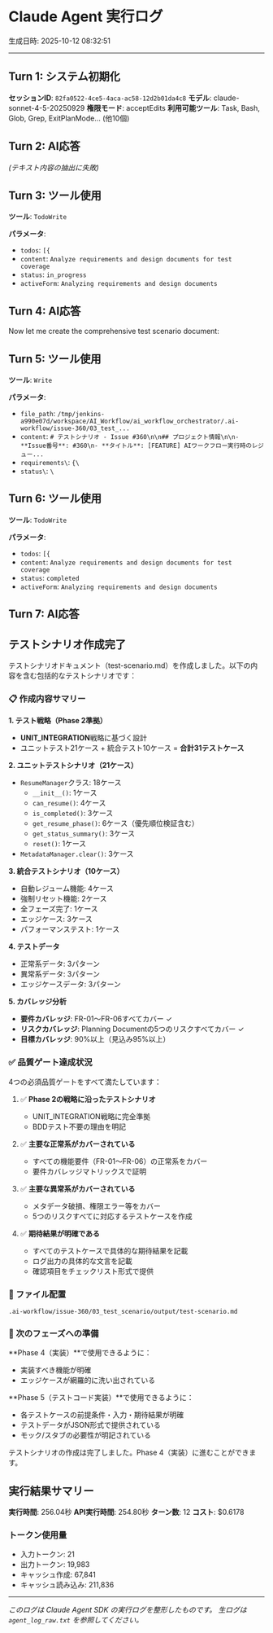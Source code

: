 # Claude Agent 実行ログ

生成日時: 2025-10-12 08:32:51

---

## Turn 1: システム初期化

**セッションID**: `82fa0522-4ce5-4aca-ac58-12d2b01da4c8`
**モデル**: claude-sonnet-4-5-20250929
**権限モード**: acceptEdits
**利用可能ツール**: Task, Bash, Glob, Grep, ExitPlanMode... (他10個)

## Turn 2: AI応答

*(テキスト内容の抽出に失敗)*

## Turn 3: ツール使用

**ツール**: `TodoWrite`

**パラメータ**:
- `todos`: `[{`
- `content`: `Analyze requirements and design documents for test coverage`
- `status`: `in_progress`
- `activeForm`: `Analyzing requirements and design documents`

## Turn 4: AI応答

Now let me create the comprehensive test scenario document:

## Turn 5: ツール使用

**ツール**: `Write`

**パラメータ**:
- `file_path`: `/tmp/jenkins-a990e07d/workspace/AI_Workflow/ai_workflow_orchestrator/.ai-workflow/issue-360/03_test_...`
- `content`: `# テストシナリオ - Issue #360\n\n## プロジェクト情報\n\n- **Issue番号**: #360\n- **タイトル**: [FEATURE] AIワークフロー実行時のレジュー...`
- `requirements\`: `{\`
- `status\`: `\`

## Turn 6: ツール使用

**ツール**: `TodoWrite`

**パラメータ**:
- `todos`: `[{`
- `content`: `Analyze requirements and design documents for test coverage`
- `status`: `completed`
- `activeForm`: `Analyzing requirements and design documents`

## Turn 7: AI応答

## テストシナリオ作成完了

テストシナリオドキュメント（test-scenario.md）を作成しました。以下の内容を含む包括的なテストシナリオです：

### 📋 作成内容サマリー

**1. テスト戦略（Phase 2準拠）**
- **UNIT_INTEGRATION**戦略に基づく設計
- ユニットテスト21ケース + 統合テスト10ケース = **合計31テストケース**

**2. ユニットテストシナリオ（21ケース）**
- `ResumeManager`クラス: 18ケース
  - `__init__()`: 1ケース
  - `can_resume()`: 4ケース
  - `is_completed()`: 3ケース
  - `get_resume_phase()`: 6ケース（優先順位検証含む）
  - `get_status_summary()`: 3ケース
  - `reset()`: 1ケース
- `MetadataManager.clear()`: 3ケース

**3. 統合テストシナリオ（10ケース）**
- 自動レジューム機能: 4ケース
- 強制リセット機能: 2ケース
- 全フェーズ完了: 1ケース
- エッジケース: 3ケース
- パフォーマンステスト: 1ケース

**4. テストデータ**
- 正常系データ: 3パターン
- 異常系データ: 3パターン
- エッジケースデータ: 3パターン

**5. カバレッジ分析**
- **要件カバレッジ**: FR-01〜FR-06すべてカバー ✓
- **リスクカバレッジ**: Planning Documentの5つのリスクすべてカバー ✓
- **目標カバレッジ**: 90%以上（見込み95%以上）

### ✅ 品質ゲート達成状況

4つの必須品質ゲートをすべて満たしています：

1. ✅ **Phase 2の戦略に沿ったテストシナリオ**
   - UNIT_INTEGRATION戦略に完全準拠
   - BDDテスト不要の理由を明記

2. ✅ **主要な正常系がカバーされている**
   - すべての機能要件（FR-01〜FR-06）の正常系をカバー
   - 要件カバレッジマトリックスで証明

3. ✅ **主要な異常系がカバーされている**
   - メタデータ破損、権限エラー等をカバー
   - 5つのリスクすべてに対応するテストケースを作成

4. ✅ **期待結果が明確である**
   - すべてのテストケースで具体的な期待結果を記載
   - ログ出力の具体的な文言を記載
   - 確認項目をチェックリスト形式で提供

### 📁 ファイル配置

```
.ai-workflow/issue-360/03_test_scenario/output/test-scenario.md
```

### 🎯 次のフェーズへの準備

**Phase 4（実装）**で使用できるように：
- 実装すべき機能が明確
- エッジケースが網羅的に洗い出されている

**Phase 5（テストコード実装）**で使用できるように：
- 各テストケースの前提条件・入力・期待結果が明確
- テストデータがJSON形式で提供されている
- モック/スタブの必要性が明記されている

テストシナリオの作成は完了しました。Phase 4（実装）に進むことができます。

## 実行結果サマリー

**実行時間**: 256.04秒
**API実行時間**: 254.80秒
**ターン数**: 12
**コスト**: $0.6178

### トークン使用量
- 入力トークン: 21
- 出力トークン: 19,983
- キャッシュ作成: 67,841
- キャッシュ読み込み: 211,836

---

*このログは Claude Agent SDK の実行ログを整形したものです。*
*生ログは `agent_log_raw.txt` を参照してください。*
